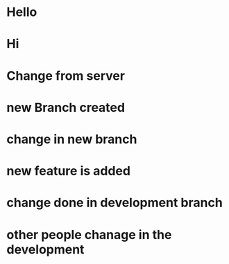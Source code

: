 # Hello

# Hi

# Change from server

# new Branch created

# change in new branch

# new feature is added

# change done in development branch
# other people chanage in the development
